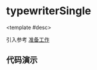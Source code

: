 <script setup>
  import TypewriterSingle from './Components/TypewriterSingle/index.vue'
</script>

# typewriterSingle

<ContainerBox title="介绍">
<template #desc>
比 CSS 打字机更细节一点
</template>
</ContainerBox>

<ContainerBox title="使用">

<template #desc>

引入参考 [准备工作](/Directives/base/start.html#准备工作)

</template>
</ContainerBox>

## 代码演示

<ContainerBox title="基础用法">
<template #desc>
支持显示光标，以及打字和删除时光标不闪烁
</template>
<div class="demoBox">
<TypewriterSingle />
</div>

<ShowCode>
<template #codes>

```vue
<template>
  <div class="TypewriterSingle cursor" v-typewriterSingle>单行打字机</div>
</template>
<style scoped>
.TypewriterSingle {
  --size: 35px;
  height: var(--size);
  line-height: var(--size);
  padding-right: 0.1em;
  font-size: var(--size);
  border-right: 1px solid transparent;
  margin: 1em 0;
}

.cursor {
  border-right-color: currentColor;
}
</style>
```

</template>
</ShowCode>

<ShowCode iskey>
<template #codes>

```js
const typewriterSingle = {
  mounted(el: HTMLElement) {
    let lib = el;
    let cursor_timer: any = null; //光标计时器，需要被其它函数调用，所以声明在全局作用域

    function cursor() {
      clearInterval(cursor_timer); //调用前清除光标计时器
      cursor_timer = setInterval(() => {
        lib.classList.toggle("cursor"); //光标闪烁
      }, 500);
    }

    let say = lib.innerHTML;
    function again() {
      lib.innerHTML = "";
      let timer;
      let says = say; //用于删除
      let num = 0, //用于累加遍历字符串
        text = ""; //用于输出在屏幕上
      lib.innerHTML = "";
      timer = setInterval(() => {
        clearInterval(cursor_timer); //禁止光标闪烁
        lib.classList.add("cursor");
        text += say[num]; //遍历输出的文字
        lib.innerHTML = text; //输出在屏幕上
        num++;

        if (num >= say.length) {
          //如果文字输出完毕
          cursor(); //调用光标闪烁
          clearInterval(timer); //清除用于输出文字的计时器
          setTimeout(() => {
            //文字显示完三秒后
            clearInterval(cursor_timer); //禁止光标闪烁
            let delText_timer = setInterval(() => {
              //开始调用删除文字的计时器
              says = says.substring(0, says.length - 1); //逐个清除末尾文字
              lib.innerHTML = says; //每次删除一个字，输出在屏幕上
              if (says.length <= 0) {
                //如果删除完毕
                clearInterval(delText_timer); //清除用于删除文字的计时器
                cursor(); //调用光标闪烁
                setTimeout(() => {
                  again(); //循环上面的过程
                }, 1000);
              }
            }, 100);
          }, 2000);
        }
      }, 100);
    }
    again();
  },
};
```

</template>
</ShowCode>
</ContainerBox>
